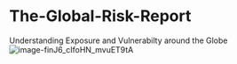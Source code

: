 # The-Global-Risk-Report
Understanding Exposure and Vulnerabilty around the Globe
![image-finJ6_cIfoHN_mvuET9tA](https://github.com/user-attachments/assets/02465b0a-7a90-4ea4-af00-37064195fb91)
